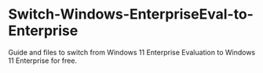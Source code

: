 # Switch-Windows-EnterpriseEval-to-Enterprise
Guide and files to switch from Windows 11 Enterprise Evaluation to Windows 11 Enterprise for free.
